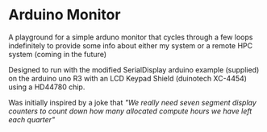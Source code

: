 # Arduino Monitor

A playground for a simple arduno monitor that cycles through a few loops indefinitely to provide some info about either my system or a remote HPC system (coming in the future)

Designed to run with the modified SerialDisplay arduino example (supplied) on the arduino uno R3 with an LCD Keypad Shield (duinotech XC-4454) using a HD44780 chip.

Was initially inspired by a joke that *"We really need seven segment display counters to count down how many allocated compute hours we have left each quarter"*
